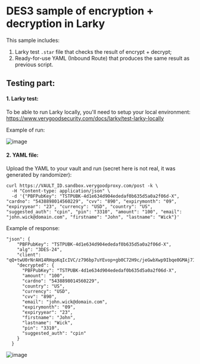 # DES3 sample of encryption + decryption in Larky

This sample includes:
1. Larky test `.star` file that checks the result of encrypt + decrypt;
2. Ready-for-use YAML (Inbound Route) that produces the same result as previous script.

## Testing part:

#### 1. Larky test:

To be able to run Larky locally, you'll need to setup your local environment:
https://www.verygoodsecurity.com/docs/larky/test-larky-locally

Example of run:

![image](https://user-images.githubusercontent.com/78090218/214271393-1cd3d448-3145-4d61-b8a4-4049cb3cbb50.png)

#### 2. YAML file:

Upload the YAML to your vault and run (secret here is not real, it was generated by randomizer):
```
curl https://VAULT_ID.sandbox.verygoodproxy.com/post -k \
  -H "Content-type: application/json" \
  -d '{"PBFPubKey": "TSTPUBK-4d1e634d904ededaf0b635d5a0a2f06d-X", "cardno": "5438898014560229", "cvv": "890", "expirymonth": "09", "expiryyear": "23", "currency": "USD", "country": "US", "suggested_auth": "cpin", "pin": "3310", "amount": "100", "email": "john.wick@domain.com", "firstname": "John", "lastname": "Wick"}'
```

Example of response:
```
"json": {
    "PBFPubKey": "TSTPUBK-4d1e634d904ededaf0b635d5a0a2f06d-X",
    "alg": "3DES-24",
    "client": "qQ+twU0rNrAH14RHqoKqIcIVC/z796bp7uYEvop+gb0C72H9c/jeGwbXwp9Ibqe0GMAj7IErTZ0znvZAeIn6iJPr+LU/qmhLjt1MEYVhwXWMfZdfV3M4DF4m/RWBipZhzNSpHxcaSBjdDOK5kJtkSpCvonb+4p+mf6ND+Yb2R0gXyXDYsTIlVSA2ZWt3bsbok0XOJnSUCWmj8qiJig0L3j3NTHOjuOqH/owcQZpcUFzdbiUmg9aZ9wnU03OZnMF48ICBaYsqkPA5HlWCiWNxu2mhSf6uZZLzB5k74lmiBiJlrnbG9SJ8e9LtebmmN5DVY7f3xGj5xPH5uQNQysvh0gpl90LfHspWPL4L0TBNim3z1GKuEEGxoRF8mz2dFitsVf3aJP/FNlwe4aTTQuCK4fweyZfmbtMD",
    "decrypted": {
      "PBFPubKey": "TSTPUBK-4d1e634d904ededaf0b635d5a0a2f06d-X",
      "amount": "100",
      "cardno": "5438898014560229",
      "country": "US",
      "currency": "USD",
      "cvv": "890",
      "email": "john.wick@domain.com",
      "expirymonth": "09",
      "expiryyear": "23",
      "firstname": "John",
      "lastname": "Wick",
      "pin": "3310",
      "suggested_auth": "cpin"
    }
  }
```

![image](https://user-images.githubusercontent.com/78090218/214271426-94b1f69f-b329-441e-9ee9-78e9120f2843.png)
